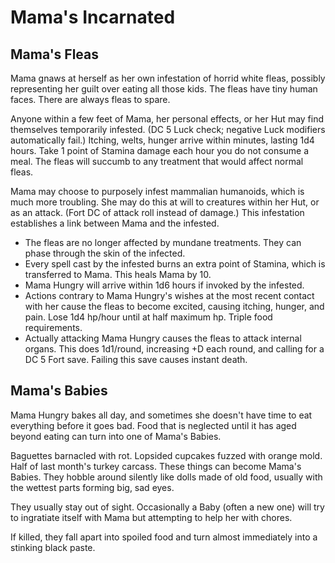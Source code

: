 # Mama's Incarnated

## Mama's Fleas

Mama gnaws at herself as her own infestation of horrid white fleas, possibly
representing her guilt over eating all those kids. The fleas have tiny human
faces. There are always fleas to spare.

Anyone within a few feet of Mama, her personal effects, or her Hut may find
themselves temporarily infested. (DC 5 Luck check; negative Luck modifiers
automatically fail.) Itching, welts, hunger arrive within minutes, lasting 1d4
hours. Take 1 point of Stamina damage each hour you do not consume a meal. The
fleas will succumb to any treatment that would affect normal fleas.

Mama may choose to purposely infest mammalian humanoids, which is much more
troubling. She may do this at will to creatures within her Hut, or as an attack.
(Fort DC of attack roll instead of damage.) This infestation establishes a link
between Mama and the infested.

- The fleas are no longer affected by mundane treatments. They can phase through
  the skin of the infected.
- Every spell cast by the infested burns an extra point of Stamina, which is
  transferred to Mama. This heals Mama by 10.
- Mama Hungry will arrive within 1d6 hours if invoked by the infested.
- Actions contrary to Mama Hungry's wishes at the most recent contact with her
  cause the fleas to become excited, causing itching, hunger, and pain. Lose 1d4
  hp/hour until at half maximum hp. Triple food requirements.
- Actually attacking Mama Hungry causes the fleas to attack internal organs.
  This does 1d1/round, increasing +D each round, and calling for a DC 5 Fort
  save. Failing this save causes instant death.

## Mama's Babies

Mama Hungry bakes all day, and sometimes she doesn't have time to eat everything
before it goes bad. Food that is neglected until it has aged beyond eating can
turn into one of Mama's Babies.

Baguettes barnacled with rot. Lopsided cupcakes fuzzed with orange mold. Half of
last month's turkey carcass. These things can become Mama's Babies. They hobble
around silently like dolls made of old food, usually with the wettest parts
forming big, sad eyes.

They usually stay out of sight. Occasionally a Baby (often a new one) will try
to ingratiate itself with Mama but attempting to help her with chores.

If killed, they fall apart into spoiled food and turn almost immediately into a
stinking black paste.
